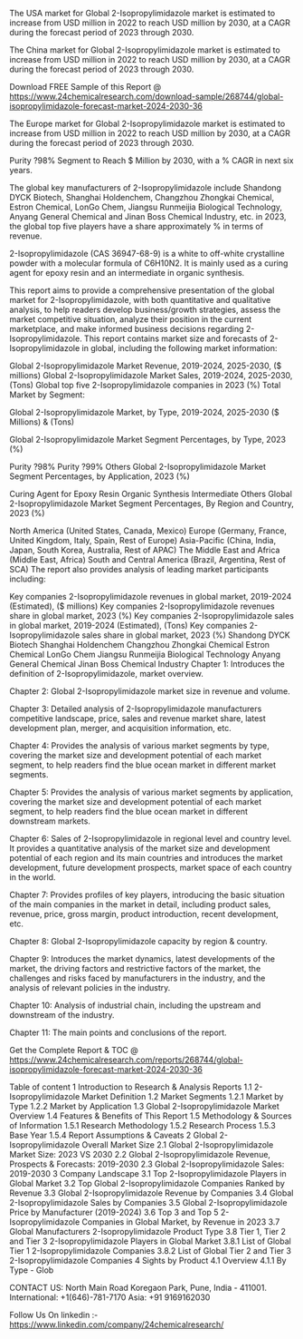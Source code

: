 The USA market for Global 2-Isopropylimidazole market is estimated to increase from USD million in 2022 to reach USD million by 2030, at a CAGR during the forecast period of 2023 through 2030.

The China market for Global 2-Isopropylimidazole market is estimated to increase from USD million in 2022 to reach USD million by 2030, at a CAGR during the forecast period of 2023 through 2030.

Download FREE Sample of this Report @ https://www.24chemicalresearch.com/download-sample/268744/global-isopropylimidazole-forecast-market-2024-2030-36

The Europe market for Global 2-Isopropylimidazole market is estimated to increase from USD million in 2022 to reach USD million by 2030, at a CAGR during the forecast period of 2023 through 2030.

Purity ?98% Segment to Reach $ Million by 2030, with a % CAGR in next six years.

The global key manufacturers of 2-Isopropylimidazole include Shandong DYCK Biotech, Shanghai Holdenchem, Changzhou Zhongkai Chemical, Estron Chemical, LonGo Chem, Jiangsu Runmeijia Biological Technology, Anyang General Chemical and Jinan Boss Chemical Industry, etc. in 2023, the global top five players have a share approximately % in terms of revenue.

2-Isopropylimidazole (CAS 36947-68-9) is a white to off-white crystalline powder with a molecular formula of C6H10N2. It is mainly used as a curing agent for epoxy resin and an intermediate in organic synthesis.

This report aims to provide a comprehensive presentation of the global market for 2-Isopropylimidazole, with both quantitative and qualitative analysis, to help readers develop business/growth strategies, assess the market competitive situation, analyze their position in the current marketplace, and make informed business decisions regarding 2-Isopropylimidazole. This report contains market size and forecasts of 2-Isopropylimidazole in global, including the following market information:

Global 2-Isopropylimidazole Market Revenue, 2019-2024, 2025-2030, ($ millions)
Global 2-Isopropylimidazole Market Sales, 2019-2024, 2025-2030, (Tons)
Global top five 2-Isopropylimidazole companies in 2023 (%)
Total Market by Segment:

Global 2-Isopropylimidazole Market, by Type, 2019-2024, 2025-2030 ($ Millions) & (Tons)

Global 2-Isopropylimidazole Market Segment Percentages, by Type, 2023 (%)

Purity ?98%
Purity ?99%
Others
Global 2-Isopropylimidazole Market Segment Percentages, by Application, 2023 (%)

Curing Agent for Epoxy Resin
Organic Synthesis Intermediate
Others
Global 2-Isopropylimidazole Market Segment Percentages, By Region and Country, 2023 (%)

North America (United States, Canada, Mexico)
Europe (Germany, France, United Kingdom, Italy, Spain, Rest of Europe)
Asia-Pacific (China, India, Japan, South Korea, Australia, Rest of APAC)
The Middle East and Africa (Middle East, Africa)
South and Central America (Brazil, Argentina, Rest of SCA)
The report also provides analysis of leading market participants including:

Key companies 2-Isopropylimidazole revenues in global market, 2019-2024 (Estimated), ($ millions)
Key companies 2-Isopropylimidazole revenues share in global market, 2023 (%)
Key companies 2-Isopropylimidazole sales in global market, 2019-2024 (Estimated), (Tons)
Key companies 2-Isopropylimidazole sales share in global market, 2023 (%)
Shandong DYCK Biotech
Shanghai Holdenchem
Changzhou Zhongkai Chemical
Estron Chemical
LonGo Chem
Jiangsu Runmeijia Biological Technology
Anyang General Chemical
Jinan Boss Chemical Industry
Chapter 1: Introduces the definition of 2-Isopropylimidazole, market overview.

Chapter 2: Global 2-Isopropylimidazole market size in revenue and volume.

Chapter 3: Detailed analysis of 2-Isopropylimidazole manufacturers competitive landscape, price, sales and revenue market share, latest development plan, merger, and acquisition information, etc.

Chapter 4: Provides the analysis of various market segments by type, covering the market size and development potential of each market segment, to help readers find the blue ocean market in different market segments.

Chapter 5: Provides the analysis of various market segments by application, covering the market size and development potential of each market segment, to help readers find the blue ocean market in different downstream markets.

Chapter 6: Sales of 2-Isopropylimidazole in regional level and country level. It provides a quantitative analysis of the market size and development potential of each region and its main countries and introduces the market development, future development prospects, market space of each country in the world.

Chapter 7: Provides profiles of key players, introducing the basic situation of the main companies in the market in detail, including product sales, revenue, price, gross margin, product introduction, recent development, etc.

Chapter 8: Global 2-Isopropylimidazole capacity by region & country.

Chapter 9: Introduces the market dynamics, latest developments of the market, the driving factors and restrictive factors of the market, the challenges and risks faced by manufacturers in the industry, and the analysis of relevant policies in the industry.

Chapter 10: Analysis of industrial chain, including the upstream and downstream of the industry.

Chapter 11: The main points and conclusions of the report.

Get the Complete Report & TOC @ https://www.24chemicalresearch.com/reports/268744/global-isopropylimidazole-forecast-market-2024-2030-36

Table of content
1 Introduction to Research & Analysis Reports
1.1 2-Isopropylimidazole Market Definition
1.2 Market Segments
1.2.1 Market by Type
1.2.2 Market by Application
1.3 Global 2-Isopropylimidazole Market Overview
1.4 Features & Benefits of This Report
1.5 Methodology & Sources of Information
1.5.1 Research Methodology
1.5.2 Research Process
1.5.3 Base Year
1.5.4 Report Assumptions & Caveats
2 Global 2-Isopropylimidazole Overall Market Size
2.1 Global 2-Isopropylimidazole Market Size: 2023 VS 2030
2.2 Global 2-Isopropylimidazole Revenue, Prospects & Forecasts: 2019-2030
2.3 Global 2-Isopropylimidazole Sales: 2019-2030
3 Company Landscape
3.1 Top 2-Isopropylimidazole Players in Global Market
3.2 Top Global 2-Isopropylimidazole Companies Ranked by Revenue
3.3 Global 2-Isopropylimidazole Revenue by Companies
3.4 Global 2-Isopropylimidazole Sales by Companies
3.5 Global 2-Isopropylimidazole Price by Manufacturer (2019-2024)
3.6 Top 3 and Top 5 2-Isopropylimidazole Companies in Global Market, by Revenue in 2023
3.7 Global Manufacturers 2-Isopropylimidazole Product Type
3.8 Tier 1, Tier 2 and Tier 3 2-Isopropylimidazole Players in Global Market
3.8.1 List of Global Tier 1 2-Isopropylimidazole Companies
3.8.2 List of Global Tier 2 and Tier 3 2-Isopropylimidazole Companies
4 Sights by Product
4.1 Overview
4.1.1 By Type - Glob

CONTACT US:
North Main Road Koregaon Park, Pune, India - 411001.
International: +1(646)-781-7170
Asia: +91 9169162030

Follow Us On linkedin :- https://www.linkedin.com/company/24chemicalresearch/
